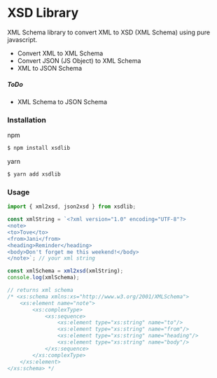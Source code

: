# XSD Library

XML Schema library to convert XML to XSD (XML Schema) using pure javascript.

- Convert XML to XML Schema
- Convert JSON (JS Object) to XML Schema
- XML to JSON Schema

##### ToDo

- XML Schema to JSON Schema

### Installation

npm

```sh
$ npm install xsdlib
```

yarn

```sh
$ yarn add xsdlib
```

### Usage

```js
import { xml2xsd, json2xsd } from xsdlib;
```

```js
const xmlString = `<?xml version="1.0" encoding="UTF-8"?>
<note>
<to>Tove</to>
<from>Jani</from>
<heading>Reminder</heading>
<body>Don't forget me this weekend!</body>
</note>`; // your xml string

const xmlSchema = xml2xsd(xmlString);
console.log(xmlSchema);

// returns xml schema
/* <xs:schema xmlns:xs="http://www.w3.org/2001/XMLSchema">
    <xs:element name="note">
        <xs:complexType>
            <xs:sequence>
                <xs:element type="xs:string" name="to"/>
                <xs:element type="xs:string" name="from"/>
                <xs:element type="xs:string" name="heading"/>
                <xs:element type="xs:string" name="body"/>
            </xs:sequence>
        </xs:complexType>
    </xs:element>
</xs:schema> */
```
